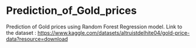 # Prediction_of_Gold_prices

Prediction of Gold prices using Random Forest Regression model.
Link to the dataset : https://www.kaggle.com/datasets/altruistdelhite04/gold-price-data?resource=download
